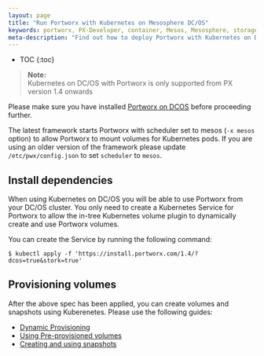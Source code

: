```yaml
---
layout: page
title: "Run Portworx with Kubernetes on Mesosphere DC/OS"
keywords: portworx, PX-Developer, container, Mesos, Mesosphere, storage, kubernetes, DCOS, DC/OS
meta-description: "Find out how to deploy Portworx with Kubernetes on DC/OS."
---
```


* TOC
{:toc}

>**Note:**<br/> Kubernetes on DC/OS with Portworx is only supported from PX version 1.4 onwards

Please make sure you have installed [Portworx on DCOS](/scheduler/mesosphere-dcos/install.html) before proceeding further.

The latest framework starts Portworx with scheduler set to mesos (`-x mesos` option) to
allow Portworx to mount volumes for Kubernetes pods. If you are using an older
version of the framework please update `/etc/pwx/config.json` to set `scheduler`
to `mesos`.

## Install dependencies

When using Kubernetes on DC/OS you will be able to use Portworx from your DC/OS
cluster. You only need to create a Kubernetes Service for Portworx to allow the
in-tree Kubernetes volume plugin to dynamically create and use Portworx volumes.

You can create the Service by running the following command:
```
$ kubectl apply -f 'https://install.portworx.com/1.4/?dcos=true&stork=true'
```

## Provisioning volumes

After the above spec has been applied, you can create volumes and snapshots
using Kuberenetes.
Please use the following guides:

* [Dynamic Provisioning](/scheduler/kubernetes/dynamic-provisioning.html)
* [Using Pre-provisioned volumes](/scheduler/kubernetes/preprovisioned-volumes.html)
* [Creating and using snapshots](/scheduler/kubernetes/snaps.html)
